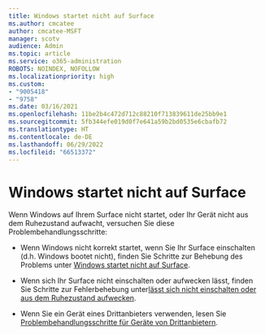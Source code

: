 ```yaml
---
title: Windows startet nicht auf Surface
ms.author: cmcatee
author: cmcatee-MSFT
manager: scotv
audience: Admin
ms.topic: article
ms.service: o365-administration
ROBOTS: NOINDEX, NOFOLLOW
ms.localizationpriority: high
ms.custom:
- "9005418"
- "9758"
ms.date: 03/16/2021
ms.openlocfilehash: 11be2b4c472d712c88210f713839611de25bb9e1
ms.sourcegitcommit: 5fb344efe019d0f7e641a59b2bd0535e6cbafb72
ms.translationtype: HT
ms.contentlocale: de-DE
ms.lasthandoff: 06/29/2022
ms.locfileid: "66513372"
---
```

# <a name="windows-doesnt-start-on-surface"></a>Windows startet nicht auf Surface

Wenn Windows auf Ihrem Surface nicht startet, oder Ihr Gerät nicht aus dem Ruhezustand aufwacht, versuchen Sie diese Problembehandlungsschritte:

- Wenn Windows nicht korrekt startet, wenn Sie Ihr Surface einschalten (d.h. Windows bootet nicht), finden Sie Schritte zur Behebung des Problems unter [Windows startet nicht auf Surface](https://support.microsoft.com/surface/windows-doesn-t-start-on-surface-3dd47ea1-472a-4514-c8e1-ff81bd72be5c).

- Wenn sich Ihr Surface nicht einschalten oder aufwecken lässt, finden Sie Schritte zur Fehlerbehebung unter[lässt sich nicht einschalten oder aus dem Ruhezustand aufwecken](https://support.microsoft.com/surface/surface-won-t-turn-on-or-wake-from-sleep-1e181652-3db8-5ca1-9649-7390fafb102a).

- Wenn Sie ein Gerät eines Drittanbieters verwenden, lesen Sie [Problembehandlungsschritte für Geräte von Drittanbietern](https://support.microsoft.com/topic/b6f3408d-dac9-43e2-82f6-e620ca783636).

